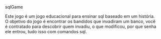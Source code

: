 sqlGame

Este jogo é um jogo educacional para ensinar sql baseado em um história.
O objetivo do jogo é encontrar os bandidos que invadiram um banco, você é contratado para descobrir quem invadiu, o que modificou, por que senha ele entrou, tudo isso com comandos sql.
 